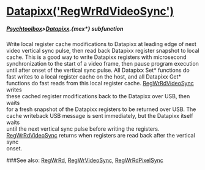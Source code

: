 # [Datapixx('RegWrRdVideoSync')](Datapixx-RegWrRdVideoSync) 
##### [Psychtoolbox](Psychtoolbox)>[Datapixx](Datapixx).{mex*} subfunction


Write local register cache modifications to Datapixx at leading edge of next  
video vertical sync pulse, then read back Datapixx register snapshot to local  
cache. This is a good way to write Datapixx registers with microsecond  
synchronization to the start of a video frame, then pause program execution  
until after onset of the vertical sync pulse. All Datapixx Set\* functions do  
fast writes to a local register cache on the host, and all Datapixx Get\*  
functions do fast reads from this local register cache. [RegWrRdVideoSync](RegWrRdVideoSync) writes  
these cached register modifications back to the Datapixx over USB, then waits  
for a fresh snapshot of the Datapixx registers to be returned over USB. The  
cache writeback USB message is sent immediately, but the Datapixx itself waits  
until the next vertical sync pulse before writing the registers.  
[RegWrRdVideoSync](RegWrRdVideoSync) returns when registers are read back after the vertical sync  
onset.  
  


###See also:
[RegWrRd](Datapixx-RegWrRd), [RegWrVideoSync](Datapixx-RegWrVideoSync), [RegWrRdPixelSync](Datapixx-RegWrRdPixelSync)
